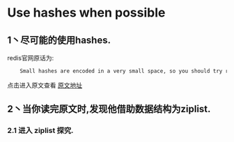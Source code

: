 # Use hashes when possible



## 1丶尽可能的使用hashes.

redis官网原话为:

```tex
	Small hashes are encoded in a very small space, so you should try representing your data using hashes whenever possible. For instance if you have objects representing users in a web application, instead of using different keys for name, surname, email, password, use a single hash with all the required fields.
```

点击进入原文查看 [原文地址](https://redis.io/docs/reference/optimization/memory-optimization/)



## 2丶当你读完原文时,发现他借助数据结构为ziplist.



### 2.1 进入 ziplist 探究.





